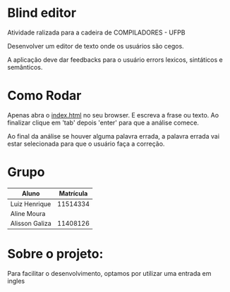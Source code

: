 # Blind editor

Atividade ralizada para a cadeira de COMPILADORES - UFPB

Desenvolver um editor de texto onde os usuários são cegos.

A aplicação deve dar feedbacks para o usuário errors lexicos, sintáticos e semânticos.

# Como Rodar

Apenas abra o [index.html](index.html) no seu browser. E escreva a frase ou texto. Ao finalizar clique em 'tab' depois 'enter' para que a análise comece.

Ao final da análise se houver alguma palavra errada, a palavra errada vai estar selecionada para que o usuário faça a correção.


# Grupo

Aluno | Matrícula
-----| ----
Luiz Henrique | 11514334
Aline Moura | 
Alisson Galiza | 11408126


# Sobre o projeto:

Para facilitar o desenvolvimento, optamos por utilizar uma entrada em ingles

<!-- ## Gramática

1 | 2
------ | --
S -> Aux NP VP
   | NP VP
   | VP
NP -> Pronoun
    | Proper_noun
    | Determinant Nominal
Nominal -> Noun Nominal2
Nominal2 -> PP Nominal2
          | Noun Nominal2
          | ε
VP -> Aux Verb VP2
    | Verb VP2
    | Verb Adj VP2
    | Verb NP VP2
    | Verb NP PP VP2
    | Verb PP VP2
VP2 -> PP VP2
     | ε


## Gramática

[Explicações sobre a gramática utilizada](https://web.stanford.edu/~jurafsky/slp3/11.pdf)

![](gramatica.png)

## Limitações
Infelizmente, a gramática utlizada tem algumas limitações, entre elas:

- Não reconhece **adjetivos**.
- Precisa que a frase seja escrita por completo para só então começar a análise pois estamos usando uma API para classificar as palavras (parte léxica), e esta é um pouco lenta (uma requisição por palavra). Entã a melhor maneira é apenas começar  análise depois que o texto for escrito.
- A frase precisa terminar com ponto final ('.')

## TODO:

- Rever uma parte da grmática
    - A frase `'I like dogs'` não funciona, mas `'I like the dogs'` sim.

- Teste automatico para as frases
    - it is raining
    - the book is on the table
    - the dog are sleeping
    - the dog is sleeping
    - the dogs are sleeping
    - the dogs is sleeping

- Reescrever gramática no README



